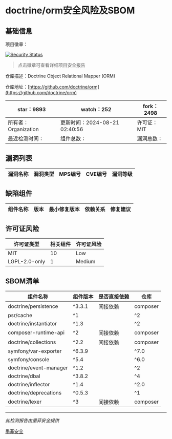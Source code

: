 # doctrine/orm安全风险及SBOM

## 基础信息

项目徽章：

[![Security Status](https://www.murphysec.com/platform3/v31/badge/1825970387161124864.svg)](https://www.murphysec.com/console/report/1692604913496645632/1825970387161124864)

> 点击徽章可查看详细项目安全报告

仓库描述：Doctrine Object Relational Mapper (ORM)

仓库地址：[https://github.com/doctrine/orm](https://github.com/doctrine/orm)

| star：9893 | watch：252 | fork：2498 |
| ----------- | -------------- | ------------ |
| 所有者：Organization | 更新时间：2024-08-21 02:40:56 | 许可证：MIT |
| 最近检测时间： | 组件总数： | 漏洞总数： |




## 漏洞列表

| 漏洞名称 | 漏洞类型 | MPS编号 | CVE编号 | 漏洞等级 |
| ------- | ------ | ------- | ------ | ----- |





## 缺陷组件

| 组件名称 | 版本 | 最小修复版本 | 依赖关系 | 修复建议 |
| -------- | ---- | ------------ | -------- | -------- |





## 许可证风险

| 许可证类型 | 相关组件 | 许可证风险 |
| ---------- | -------- | ---------- |
|MIT|10|Low|
|LGPL-2.0-only|1|Medium|




## SBOM清单

| 组件名称 | 组件版本 | 是否直接依赖 | 仓库 |
| -------- | -------- | ------------ | ---- |
|doctrine/persistence|^3.3.1|间接依赖|composer|
|psr/cache|^1 || ^2 || ^3|间接依赖|composer|
|doctrine/instantiator|^1.3 || ^2|间接依赖|composer|
|composer-runtime-api|^2|间接依赖|composer|
|doctrine/collections|^2.2|间接依赖|composer|
|symfony/var-exporter|^6.3.9 || ^7.0|间接依赖|composer|
|symfony/console|^5.4 || ^6.0 || ^7.0|间接依赖|composer|
|doctrine/event-manager|^1.2 || ^2|间接依赖|composer|
|doctrine/dbal|^3.8.2 || ^4|间接依赖|composer|
|doctrine/inflector|^1.4 || ^2.0|间接依赖|composer|
|doctrine/deprecations|^0.5.3 || ^1|间接依赖|composer|
|doctrine/lexer|^3|间接依赖|composer|


------

*此检测报告由墨菲安全提供*

[墨菲安全](www.murphysec.com)